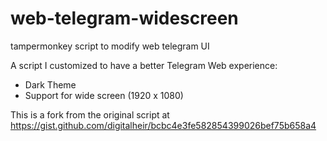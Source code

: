 # web-telegram-widescreen
tampermonkey script to modify web telegram UI

A script I customized to have a better Telegram Web experience:

- Dark Theme
- Support for wide screen (1920 x 1080)

This is a fork from the original script at https://gist.github.com/digitalheir/bcbc4e3fe582854399026bef75b658a4
